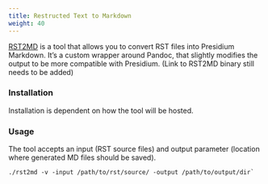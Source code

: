```yaml
---
title: Restructed Text to Markdown
weight: 40
---
```


[RST2MD](https://github.com/SPANDigital/presidium-rst-to-markdown) is a tool that allows you to convert RST files into Presidium Markdown. It’s a custom wrapper around Pandoc, that slightly modifies the output to be more compatible with Presidium. (Link to RST2MD binary still needs to be added)

### Installation
Installation is dependent on how the tool will be hosted.

### Usage

The tool accepts an input (RST source files) and output parameter (location where generated MD files should be saved).

```
./rst2md -v -input /path/to/rst/source/ -output /path/to/output/dir`
```